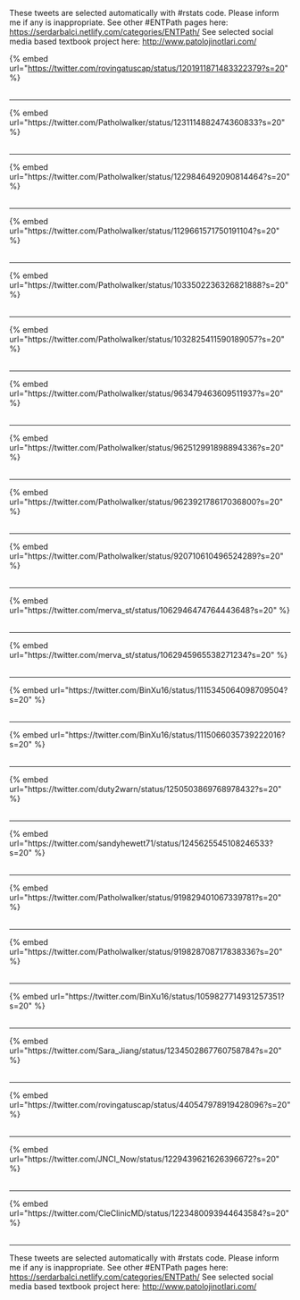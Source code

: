

These tweets are selected automatically with #rstats code. Please inform me if any is inappropriate.
See other #ENTPath pages here: https://serdarbalci.netlify.com/categories/ENTPath/ 
See selected social media based textbook project here: http://www.patolojinotlari.com/

{% embed url="https://twitter.com/rovingatuscap/status/1201911871483322379?s=20" %}<br>
<br>
<hr>
{% embed url="https://twitter.com/Patholwalker/status/1231114882474360833?s=20" %}<br>
<br>
<hr>
{% embed url="https://twitter.com/Patholwalker/status/1229846492090814464?s=20" %}<br>
<br>
<hr>
{% embed url="https://twitter.com/Patholwalker/status/1129661571750191104?s=20" %}<br>
<br>
<hr>
{% embed url="https://twitter.com/Patholwalker/status/1033502236326821888?s=20" %}<br>
<br>
<hr>
{% embed url="https://twitter.com/Patholwalker/status/1032825411590189057?s=20" %}<br>
<br>
<hr>
{% embed url="https://twitter.com/Patholwalker/status/963479463609511937?s=20" %}<br>
<br>
<hr>
{% embed url="https://twitter.com/Patholwalker/status/962512991898894336?s=20" %}<br>
<br>
<hr>
{% embed url="https://twitter.com/Patholwalker/status/962392178617036800?s=20" %}<br>
<br>
<hr>
{% embed url="https://twitter.com/Patholwalker/status/920710610496524289?s=20" %}<br>
<br>
<hr>
{% embed url="https://twitter.com/merva_st/status/1062946474764443648?s=20" %}<br>
<br>
<hr>
{% embed url="https://twitter.com/merva_st/status/1062945965538271234?s=20" %}<br>
<br>
<hr>
{% embed url="https://twitter.com/BinXu16/status/1115345064098709504?s=20" %}<br>
<br>
<hr>
{% embed url="https://twitter.com/BinXu16/status/1115066035739222016?s=20" %}<br>
<br>
<hr>
{% embed url="https://twitter.com/duty2warn/status/1250503869768978432?s=20" %}<br>
<br>
<hr>
{% embed url="https://twitter.com/sandyhewett71/status/1245625545108246533?s=20" %}<br>
<br>
<hr>
{% embed url="https://twitter.com/Patholwalker/status/919829401067339781?s=20" %}<br>
<br>
<hr>
{% embed url="https://twitter.com/Patholwalker/status/919828708717838336?s=20" %}<br>
<br>
<hr>
{% embed url="https://twitter.com/BinXu16/status/1059827714931257351?s=20" %}<br>
<br>
<hr>
{% embed url="https://twitter.com/Sara_Jiang/status/1234502867760758784?s=20" %}<br>
<br>
<hr>
{% embed url="https://twitter.com/rovingatuscap/status/440547978919428096?s=20" %}<br>
<br>
<hr>
{% embed url="https://twitter.com/JNCI_Now/status/1229439621626396672?s=20" %}<br>
<br>
<hr>
{% embed url="https://twitter.com/CleClinicMD/status/1223480093944643584?s=20" %}<br>
<br>
<hr>


These tweets are selected automatically with #rstats code. Please inform me if any is inappropriate.
See other #ENTPath pages here: https://serdarbalci.netlify.com/categories/ENTPath/ 
See selected social media based textbook project here: http://www.patolojinotlari.com/
